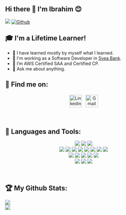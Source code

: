 ## Hi there 👋 I'm Ibrahim 😊
![](https://visitor-badge.laobi.icu/badge?page_id=jokerinya.jokerinya) [![Github](https://img.shields.io/github/followers/jokerinya?label=Followers&logo=Github)](https://github.com/jokerinya)

## 🎓 I'm a Lifetime Learner!

- 🔭 I have learned mostly by myself what I learned.
- 👯 I'm working as a Software Developer in <a href="https://www.svea.com/fi-fi" target="_blank" rel="noopener noreferrer">Svea Bank</a>.
- 📜 I’m AWS Certified SAA and Certified CP.
- 💬 Ask me about anything.

## :email: Find me on:

<p align="center">
<!-- Site
 <a href="https://hyperlinksoft.com/" target="_blank" rel="noopener noreferrer"> <img src="https://raw.githubusercontent.com/iconic/open-iconic/master/svg/globe.svg" alt="Python" height="40" style="vertical-align:top; margin:4px"> </a>
-->
 <a href="https://www.linkedin.com/in/ibrahimsakaci" target="_blank" rel="noopener noreferrer"> <img src="https://cdn.jsdelivr.net/npm/simple-icons@v3/icons/linkedin.svg" alt="Linkedin" height="40" style="vertical-align:top; margin:4px"></a>
 <a href="mailto:sakacibrahim@gmail.com"> <img src="https://cdn.jsdelivr.net/npm/simple-icons@v3/icons/gmail.svg" alt="Gmail" height="40" style="vertical-align:top; margin:4px"></a> 
</p>
<br />


## 🧰 Languages and Tools:
<p align="center">
<!-- Languages -->
<img src="https://img.shields.io/badge/Java-red?style=for-the-badge&logo=java"></img>
<img src="https://img.shields.io/badge/Python-FFD43B?style=for-the-badge&logo=python&logoColor=306998"></img>
<img src="https://img.shields.io/badge/JavaScript-black?style=for-the-badge&logo=javascript&logoColor=F7DF1E"></img>
<br/>
<!-- Web Development -->
<img src="https://img.shields.io/badge/HTML5-E44D26?style=for-the-badge&logo=html5&logoColor=EBEBEB"></img>
<img src="https://img.shields.io/badge/CSS3-3C99DC?style=for-the-badge&logo=css3&logoColor=white"></img>
<img src="https://img.shields.io/badge/TypeScript-3B779C?style=for-the-badge&logo=typescript&logoColor=white"></img>
<img src="https://img.shields.io/badge/VueJs-green?style=for-the-badge&logo=vuejs&logoColor=white"></img>
<img src="https://img.shields.io/badge/React-3C99DC?style=for-the-badge&logo=react&logoColor=white"></img>
<img src="https://img.shields.io/badge/Jquery-3C99DC?style=for-the-badge&logo=jquery&logoColor=white"></img>
<img src="https://img.shields.io/badge/Bootstrap-553C7B?style=for-the-badge&logo=bootstrap&logoColor=white"></img>
<img src="https://img.shields.io/badge/Wordpress-3C99DC?style=for-the-badge&logo=wordpress&logoColor=white"></img>
<br/>
<!-- AWS DEVOPS -->
<img src="https://img.shields.io/badge/Linux-grey?style=for-the-badge&logo=linux&logoColor=white"></img>
<img src="https://img.shields.io/badge/Docker-grey?style=for-the-badge&logo=docker&logoColor=white"></img>
<img src="https://img.shields.io/badge/Kubernetes-grey?style=for-the-badge&logo=kubernetes&logoColor=white"></img>
<img src="https://img.shields.io/badge/Jenkins-grey?style=for-the-badge&logo=jenkins&logoColor=black"></img>
<img src="https://img.shields.io/badge/AWS-grey?style=for-the-badge&logo=aws&logoColor=black"></img>
<br/>
<!-- Tools -->
<img src="https://img.shields.io/badge/Git-black?style=for-the-badge&logo=git"></img>
<img src="https://img.shields.io/badge/Github-black?style=for-the-badge&logo=github"></img>
<img src="https://img.shields.io/badge/GitLab-black?style=for-the-badge&logo=gitlab"></img>

</p>

<br />


## :trophy: My Github Stats:

<div>
<img src="https://github-readme-stats.vercel.app/api?username=jokerinya&count_private=true&show_icons=true&theme=merko" > 
<br />
<img src="https://github-readme-stats.vercel.app/api/top-langs/?username=jokerinya&layout=compact&theme=merko" />
</div>
